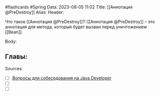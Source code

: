 #flashcards #Spring 
Data: 2023-08-05 11:02
Title: [[Аннотация @PreDestroy]]
Alias:
Header:

Что такое [[Аннотация @PreDestroy]]?::[[Аннотация @PreDestroy]] – это аннотация для метода, который будет вызван перед уничтожением [[Bean]].
<!--SR:!2023-11-03,10,750-->


Body:




Главы:
-


Sources:
- [ ] [Вопросы для собеседования на Java Developer](https://github.com/enhorse/java-interview/blob/master/README.md#%D0%9E%D0%9E%D0%9F)
- [ ] []()
- [ ] []()
